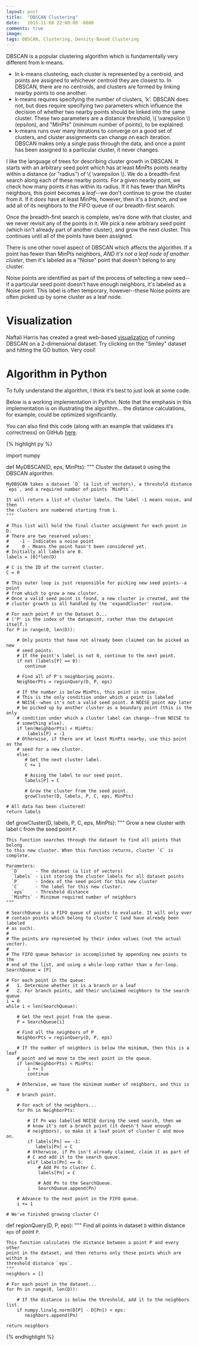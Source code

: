 ```yaml
---
layout: post
title:  "DBSCAN Clustering"
date:   2016-11-08 22:00:00 -0800
comments: true
image: 
tags: DBSCAN, Clustering, Density-Based Clustering
---
```


DBSCAN is a popular clustering algorithm which is fundamentally very different from k-means. 

* In k-means clustering, each cluster is represented by a centroid, and points are assigned to whichever centroid they are closest to. In DBSCAN, there are no centroids, and clusters are formed by linking nearby points to one another. 
* k-means requires specifying the number of clusters, 'k'. DBSCAN does not, but does require specifying two parameters which influence the decision of whether two nearby points should be linked into the same cluster. These two parameters are a distance threshold, \\( \varepsilon \\) (epsilon), and "MinPts" (minimum number of points), to be explained. 
* k-means runs over many iterations to converge on a good set of clusters, and cluster assignments can change on each iteration. DBSCAN makes only a single pass through the data, and once a point has been assigned to a particular cluster, it never changes.

I like the language of trees for describing cluster growth in DBSCAN. It starts with an arbitrary seed point which has at least MinPts points nearby within a distance (or "radius") of \\( \varepsilon \\). We do a breadth-first search along each of these nearby points. For a given nearby point, we check how many points *it* has within its radius. If it has fewer than MinPts neighbors, this point becomes a *leaf*--we don't continue to grow the cluster from it. If it *does* have at least MinPts, however, then it's a *branch*, and we add all of its neighbors to the FIFO queue of our breadth-first search.

Once the breadth-first search is complete, we're done with that cluster, and we never revisit any of the points in it. We pick a new arbitrary seed point (which isn't already part of another cluster), and grow the next cluster. This continues until all of the points have been assigned.

There is one other novel aspect of DBSCAN which affects the algorithm. If a point has fewer than MinPts neighbors, *AND it's not a leaf node of another cluster*, then it's labeled as a "Noise" point that doesn't belong to any cluster. 

Noise points are identified as part of the process of selecting a new seed--if a particular seed point doesn't have enough neighbors, it's labeled as a Noise point. This label is often temporary, however--these Noise points are often picked up by some cluster as a leaf node. 

Visualization
=============
Naftali Harris has created a great web-based [visualization](https://www.naftaliharris.com/blog/visualizing-dbscan-clustering/) of running DBSCAN on a 2-dimensional dataset. Try clicking on the "Smiley" dataset and hitting the GO button. Very cool!

Algorithm in Python
===================
To fully understand the algorithm, I think it's best to just look at some code.

Below is a working implementation in Python. Note that the emphasis in this implementation is on illustrating the algorithm... the distance calculations, for example, could be optimized significantly.

You can also find this code (along with an example that validates it's correctness) on GitHub [here](https://github.com/chrisjmccormick/dbscan).

{% highlight py %}

import numpy

def MyDBSCAN(D, eps, MinPts):
    """
    Cluster the dataset `D` using the DBSCAN algorithm.
    
    MyDBSCAN takes a dataset `D` (a list of vectors), a threshold distance
    `eps`, and a required number of points `MinPts`.
    
    It will return a list of cluster labels. The label -1 means noise, and then
    the clusters are numbered starting from 1.
    """
 
    # This list will hold the final cluster assignment for each point in D.
    # There are two reserved values:
    #    -1 - Indicates a noise point
    #     0 - Means the point hasn't been considered yet.
    # Initially all labels are 0.    
    labels = [0]*len(D)

    # C is the ID of the current cluster.    
    C = 0
    
    # This outer loop is just responsible for picking new seed points--a point
    # from which to grow a new cluster.
    # Once a valid seed point is found, a new cluster is created, and the 
    # cluster growth is all handled by the 'expandCluster' routine.
    
    # For each point P in the Dataset D...
    # ('P' is the index of the datapoint, rather than the datapoint itself.)
    for P in range(0, len(D)):
    
        # Only points that have not already been claimed can be picked as new 
        # seed points.    
        # If the point's label is not 0, continue to the next point.
        if not (labels[P] == 0):
           continue
        
        # Find all of P's neighboring points.
        NeighborPts = regionQuery(D, P, eps)
        
        # If the number is below MinPts, this point is noise. 
        # This is the only condition under which a point is labeled 
        # NOISE--when it's not a valid seed point. A NOISE point may later 
        # be picked up by another cluster as a boundary point (this is the only
        # condition under which a cluster label can change--from NOISE to 
        # something else).
        if len(NeighborPts) < MinPts:
            labels[P] = -1
        # Otherwise, if there are at least MinPts nearby, use this point as the 
        # seed for a new cluster.    
        else: 
           # Get the next cluster label.
           C += 1
           
           # Assing the label to our seed point.
           labels[P] = C
           
           # Grow the cluster from the seed point.
           growCluster(D, labels, P, C, eps, MinPts)
    
    # All data has been clustered!
    return labels


def growCluster(D, labels, P, C, eps, MinPts):
    """
    Grow a new cluster with label `C` from the seed point `P`.
    
    This function searches through the dataset to find all points that belong
    to this new cluster. When this function returns, cluster `C` is complete.
    
    Parameters:
      `D`      - The dataset (a list of vectors)
      `labels` - List storing the cluster labels for all dataset points
      `P`      - Index of the seed point for this new cluster
      `C`      - The label for this new cluster.  
      `eps`    - Threshold distance
      `MinPts` - Minimum required number of neighbors
    """

    # SearchQueue is a FIFO queue of points to evaluate. It will only ever 
    # contain points which belong to cluster C (and have already been labeled
    # as such).
    #
    # The points are represented by their index values (not the actual vector).
    #
    # The FIFO queue behavior is accomplished by appending new points to the
    # end of the list, and using a while-loop rather than a for-loop.
    SearchQueue = [P]

    # For each point in the queue:
    #   1. Determine whether it is a branch or a leaf
    #   2. For branch points, add their unclaimed neighbors to the search queue
    i = 0
    while i < len(SearchQueue):    
        
        # Get the next point from the queue.        
        P = SearchQueue[i]

        # Find all the neighbors of P
        NeighborPts = regionQuery(D, P, eps)
        
        # If the number of neighbors is below the minimum, then this is a leaf
        # point and we move to the next point in the queue.
        if len(NeighborPts) < MinPts:
            i += 1
            continue
        
        # Otherwise, we have the minimum number of neighbors, and this is a 
        # branch point.
            
        # For each of the neighbors...
        for Pn in NeighborPts:
           
            # If Pn was labelled NOISE during the seed search, then we
            # know it's not a branch point (it doesn't have enough 
            # neighbors), so make it a leaf point of cluster C and move on.
            if labels[Pn] == -1:
               labels[Pn] = C
            # Otherwise, if Pn isn't already claimed, claim it as part of
            # C and add it to the search queue.   
            elif labels[Pn] == 0:
                # Add Pn to cluster C.
                labels[Pn] = C
                
                # Add Pn to the SearchQueue.
                SearchQueue.append(Pn)
            
        # Advance to the next point in the FIFO queue.
        i += 1        
    
    # We've finished growing cluster C!


def regionQuery(D, P, eps):
    """
    Find all points in dataset `D` within distance `eps` of point `P`.
    
    This function calculates the distance between a point P and every other 
    point in the dataset, and then returns only those points which are within a
    threshold distance `eps`.
    """
    neighbors = []
    
    # For each point in the dataset...
    for Pn in range(0, len(D)):
        
        # If the distance is below the threshold, add it to the neighbors list.
        if numpy.linalg.norm(D[P] - D[Pn]) < eps:
           neighbors.append(Pn)
            
    return neighbors
{% endhighlight %}

